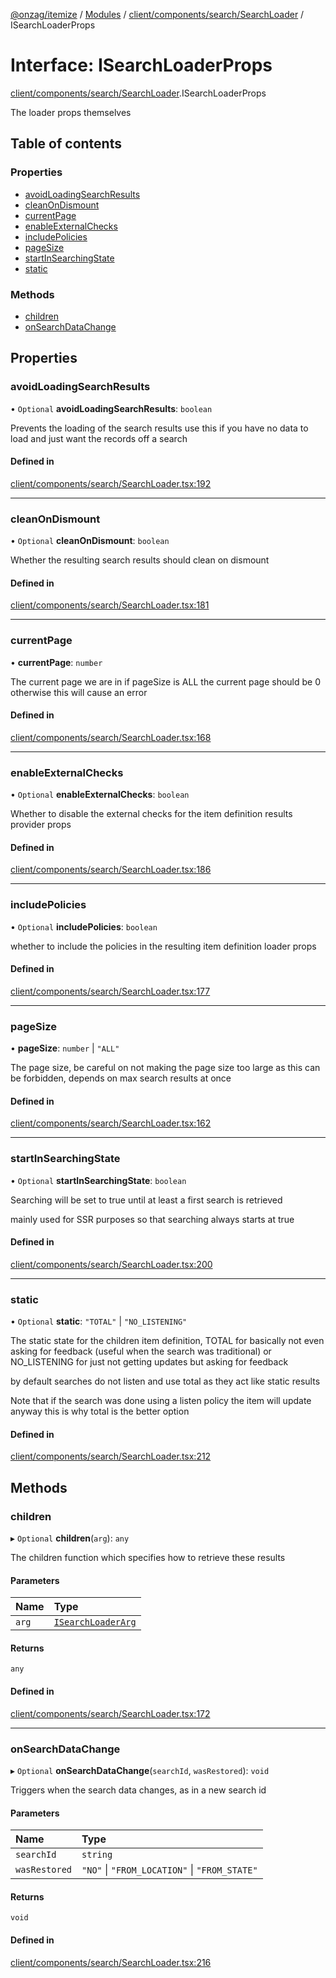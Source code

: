 [@onzag/itemize](../README.md) / [Modules](../modules.md) / [client/components/search/SearchLoader](../modules/client_components_search_SearchLoader.md) / ISearchLoaderProps

# Interface: ISearchLoaderProps

[client/components/search/SearchLoader](../modules/client_components_search_SearchLoader.md).ISearchLoaderProps

The loader props themselves

## Table of contents

### Properties

- [avoidLoadingSearchResults](client_components_search_SearchLoader.ISearchLoaderProps.md#avoidloadingsearchresults)
- [cleanOnDismount](client_components_search_SearchLoader.ISearchLoaderProps.md#cleanondismount)
- [currentPage](client_components_search_SearchLoader.ISearchLoaderProps.md#currentpage)
- [enableExternalChecks](client_components_search_SearchLoader.ISearchLoaderProps.md#enableexternalchecks)
- [includePolicies](client_components_search_SearchLoader.ISearchLoaderProps.md#includepolicies)
- [pageSize](client_components_search_SearchLoader.ISearchLoaderProps.md#pagesize)
- [startInSearchingState](client_components_search_SearchLoader.ISearchLoaderProps.md#startinsearchingstate)
- [static](client_components_search_SearchLoader.ISearchLoaderProps.md#static)

### Methods

- [children](client_components_search_SearchLoader.ISearchLoaderProps.md#children)
- [onSearchDataChange](client_components_search_SearchLoader.ISearchLoaderProps.md#onsearchdatachange)

## Properties

### avoidLoadingSearchResults

• `Optional` **avoidLoadingSearchResults**: `boolean`

Prevents the loading of the search results use this
if you have no data to load and just want the records
off a search

#### Defined in

[client/components/search/SearchLoader.tsx:192](https://github.com/onzag/itemize/blob/a24376ed/client/components/search/SearchLoader.tsx#L192)

___

### cleanOnDismount

• `Optional` **cleanOnDismount**: `boolean`

Whether the resulting search results should clean on dismount

#### Defined in

[client/components/search/SearchLoader.tsx:181](https://github.com/onzag/itemize/blob/a24376ed/client/components/search/SearchLoader.tsx#L181)

___

### currentPage

• **currentPage**: `number`

The current page we are in
if pageSize is ALL the current page should be 0
otherwise this will cause an error

#### Defined in

[client/components/search/SearchLoader.tsx:168](https://github.com/onzag/itemize/blob/a24376ed/client/components/search/SearchLoader.tsx#L168)

___

### enableExternalChecks

• `Optional` **enableExternalChecks**: `boolean`

Whether to disable the external checks for the item definition
results provider props

#### Defined in

[client/components/search/SearchLoader.tsx:186](https://github.com/onzag/itemize/blob/a24376ed/client/components/search/SearchLoader.tsx#L186)

___

### includePolicies

• `Optional` **includePolicies**: `boolean`

whether to include the policies in the resulting
item definition loader props

#### Defined in

[client/components/search/SearchLoader.tsx:177](https://github.com/onzag/itemize/blob/a24376ed/client/components/search/SearchLoader.tsx#L177)

___

### pageSize

• **pageSize**: `number` \| ``"ALL"``

The page size, be careful on not making the page size too
large as this can be forbidden, depends on max search results
at once

#### Defined in

[client/components/search/SearchLoader.tsx:162](https://github.com/onzag/itemize/blob/a24376ed/client/components/search/SearchLoader.tsx#L162)

___

### startInSearchingState

• `Optional` **startInSearchingState**: `boolean`

Searching will be set to true until at least
a first search is retrieved

mainly used for SSR purposes so that searching always
starts at true

#### Defined in

[client/components/search/SearchLoader.tsx:200](https://github.com/onzag/itemize/blob/a24376ed/client/components/search/SearchLoader.tsx#L200)

___

### static

• `Optional` **static**: ``"TOTAL"`` \| ``"NO_LISTENING"``

The static state for the children item definition, TOTAL for
basically not even asking for feedback (useful when the search was traditional)
or NO_LISTENING for just not getting updates but asking for feedback

by default searches do not listen and use total as they act like static
results

Note that if the search was done using a listen policy the item will update anyway
this is why total is the better option

#### Defined in

[client/components/search/SearchLoader.tsx:212](https://github.com/onzag/itemize/blob/a24376ed/client/components/search/SearchLoader.tsx#L212)

## Methods

### children

▸ `Optional` **children**(`arg`): `any`

The children function which specifies how to retrieve these results

#### Parameters

| Name | Type |
| :------ | :------ |
| `arg` | [`ISearchLoaderArg`](client_components_search_SearchLoader.ISearchLoaderArg.md) |

#### Returns

`any`

#### Defined in

[client/components/search/SearchLoader.tsx:172](https://github.com/onzag/itemize/blob/a24376ed/client/components/search/SearchLoader.tsx#L172)

___

### onSearchDataChange

▸ `Optional` **onSearchDataChange**(`searchId`, `wasRestored`): `void`

Triggers when the search data changes, as in a new search id

#### Parameters

| Name | Type |
| :------ | :------ |
| `searchId` | `string` |
| `wasRestored` | ``"NO"`` \| ``"FROM_LOCATION"`` \| ``"FROM_STATE"`` |

#### Returns

`void`

#### Defined in

[client/components/search/SearchLoader.tsx:216](https://github.com/onzag/itemize/blob/a24376ed/client/components/search/SearchLoader.tsx#L216)
